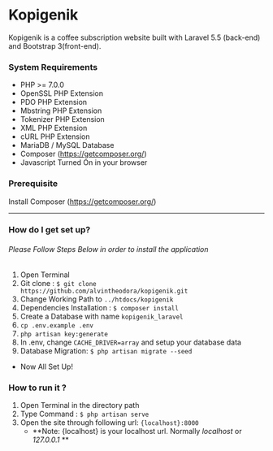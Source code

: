 # Kopigenik #
Kopigenik is a coffee subscription website built with Laravel 5.5 (back-end) and Bootstrap 3(front-end).

### System Requirements ###

* PHP >= 7.0.0
* OpenSSL PHP Extension
* PDO PHP Extension
* Mbstring PHP Extension
* Tokenizer PHP Extension
* XML PHP Extension
* cURL PHP Extension
* MariaDB / MySQL Database
* Composer (https://getcomposer.org/)
* Javascript Turned On in your browser

### Prerequisite ###

Install Composer (https://getcomposer.org/)

-------------------------------------------

### How do I get set up? ###
###### Please Follow Steps Below in order to install the application
1. Open Terminal
2. Git clone :
	```$ git clone https://github.com/alvintheodora/kopigenik.git```
3. Change Working Path to ```../htdocs/kopigenik```
4. Dependencies Installation :
	```$ composer install```
5. Create a Database with name ```kopigenik_laravel```
6. ```cp .env.example .env```
7. ```php artisan key:generate```
8. In .env, change ```CACHE_DRIVER=array``` and setup your database data
9. Database Migration: ```$ php artisan migrate --seed```

* Now All Set Up!

### How to run it ? ###
1. Open Terminal in the directory path
2. Type Command : ```$ php artisan serve```
3. Open the site through following url: ```{localhost}:8000```
	* **Note: {localhost} is your localhost url. Normally *localhost* or *127.0.0.1* **